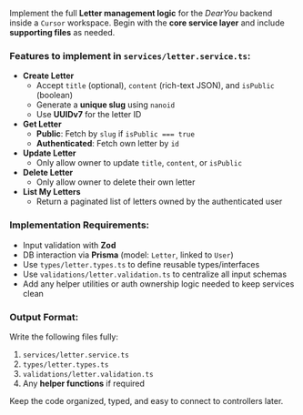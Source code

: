 Implement the full **Letter management logic** for the _DearYou_ backend inside a `Cursor` workspace. Begin with the **core service layer** and include **supporting files** as needed.

### Features to implement in `services/letter.service.ts`:

- **Create Letter**
  - Accept `title` (optional), `content` (rich-text JSON), and `isPublic` (boolean)
  - Generate a **unique slug** using `nanoid`
  - Use **UUIDv7** for the letter ID
- **Get Letter**
  - **Public**: Fetch by `slug` if `isPublic === true`
  - **Authenticated**: Fetch own letter by `id`
- **Update Letter**
  - Only allow owner to update `title`, `content`, or `isPublic`
- **Delete Letter**
  - Only allow owner to delete their own letter
- **List My Letters**
  - Return a paginated list of letters owned by the authenticated user

### Implementation Requirements:

- Input validation with **Zod**
- DB interaction via **Prisma** (model: `Letter`, linked to `User`)
- Use `types/letter.types.ts` to define reusable types/interfaces
- Use `validations/letter.validation.ts` to centralize all input schemas
- Add any helper utilities or auth ownership logic needed to keep services clean

### Output Format:

Write the following files fully:

1. `services/letter.service.ts`
2. `types/letter.types.ts`
3. `validations/letter.validation.ts`
4. Any **helper functions** if required

Keep the code organized, typed, and easy to connect to controllers later.

